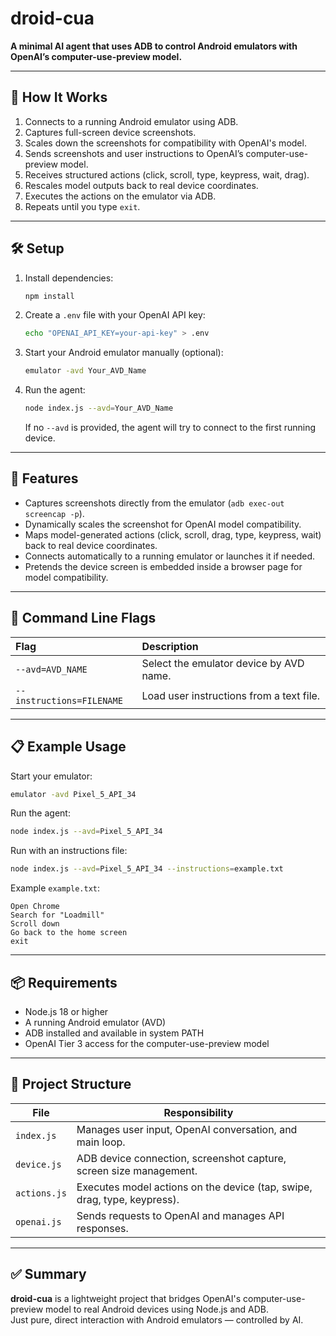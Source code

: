 # droid-cua

**A minimal AI agent that uses ADB to control Android emulators with OpenAI’s computer-use-preview model.**

---

## 🚀 How It Works

1. Connects to a running Android emulator using ADB.
2. Captures full-screen device screenshots.
3. Scales down the screenshots for compatibility with OpenAI's model.
4. Sends screenshots and user instructions to OpenAI’s computer-use-preview model.
5. Receives structured actions (click, scroll, type, keypress, wait, drag).
6. Rescales model outputs back to real device coordinates.
7. Executes the actions on the emulator via ADB.
8. Repeats until you type `exit`.

---

## 🛠 Setup

1. Install dependencies:
   ```sh
   npm install
   ```

2. Create a `.env` file with your OpenAI API key:
   ```sh
   echo "OPENAI_API_KEY=your-api-key" > .env
   ```

3. Start your Android emulator manually (optional):
   ```sh
   emulator -avd Your_AVD_Name
   ```

4. Run the agent:
   ```sh
   node index.js --avd=Your_AVD_Name
   ```

   If no `--avd` is provided, the agent will try to connect to the first running device.

---

## 🧠 Features

- Captures screenshots directly from the emulator (`adb exec-out screencap -p`).
- Dynamically scales the screenshot for OpenAI model compatibility.
- Maps model-generated actions (click, scroll, drag, type, keypress, wait) back to real device coordinates.
- Connects automatically to a running emulator or launches it if needed.
- Pretends the device screen is embedded inside a browser page for model compatibility.

---

## 📄 Command Line Flags

| Flag | Description |
|:-----|:------------|
| `--avd=AVD_NAME` | Select the emulator device by AVD name. |
| `--instructions=FILENAME` | Load user instructions from a text file. |

---

## 📋 Example Usage

Start your emulator:

```sh
emulator -avd Pixel_5_API_34
```

Run the agent:

```sh
node index.js --avd=Pixel_5_API_34
```

Run with an instructions file:

```sh
node index.js --avd=Pixel_5_API_34 --instructions=example.txt
```

Example `example.txt`:

```
Open Chrome
Search for "Loadmill"
Scroll down
Go back to the home screen
exit
```

---

## 📦 Requirements

- Node.js 18 or higher
- A running Android emulator (AVD)
- ADB installed and available in system PATH
- OpenAI Tier 3 access for the computer-use-preview model

---

## 📁 Project Structure

| File         | Responsibility |
|--------------|-----------------|
| `index.js`   | Manages user input, OpenAI conversation, and main loop. |
| `device.js`  | ADB device connection, screenshot capture, screen size management. |
| `actions.js` | Executes model actions on the device (tap, swipe, drag, type, keypress). |
| `openai.js`  | Sends requests to OpenAI and manages API responses. |

---

## ✅ Summary

**droid-cua** is a lightweight project that bridges OpenAI's computer-use-preview model to real Android devices using Node.js and ADB.  
Just pure, direct interaction with Android emulators — controlled by AI.
